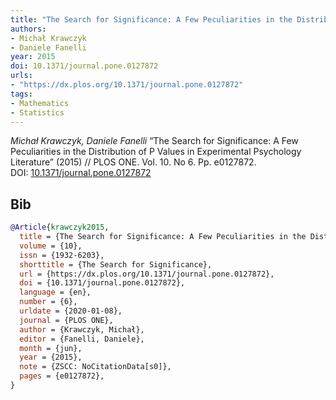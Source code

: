 ```yaml
---
title: "The Search for Significance: A Few Peculiarities in the Distribution of P Values in Experimental Psychology Literature"
authors:
- Michał Krawczyk
- Daniele Fanelli
year: 2015
doi: 10.1371/journal.pone.0127872
urls:
- "https://dx.plos.org/10.1371/journal.pone.0127872"
tags:
- Mathematics
- Statistics
---
```


<i>Michał Krawczyk, Daniele Fanelli</i> <span title="">“The Search for Significance: A Few Peculiarities in the Distribution of P Values in Experimental Psychology Literature”</span> (2015) // PLOS ONE. Vol.&nbsp;10. No&nbsp;6. Pp.&nbsp;e0127872. DOI:&nbsp;<a href='https://doi.org/10.1371/journal.pone.0127872'>10.1371/journal.pone.0127872</a>

## Bib

```bib
@Article{krawczyk2015,
  title = {The Search for Significance: A Few Peculiarities in the Distribution of P Values in Experimental Psychology Literature},
  volume = {10},
  issn = {1932-6203},
  shorttitle = {The Search for Significance},
  url = {https://dx.plos.org/10.1371/journal.pone.0127872},
  doi = {10.1371/journal.pone.0127872},
  language = {en},
  number = {6},
  urldate = {2020-01-08},
  journal = {PLOS ONE},
  author = {Krawczyk, Michał},
  editor = {Fanelli, Daniele},
  month = {jun},
  year = {2015},
  note = {ZSCC: NoCitationData[s0]},
  pages = {e0127872},
}
```
